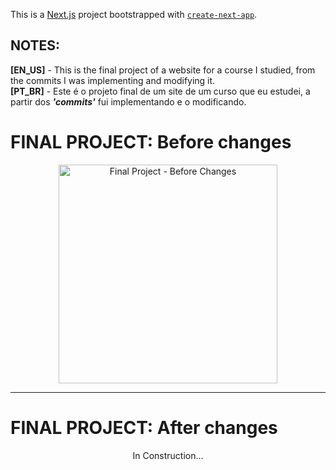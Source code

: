 This is a [Next.js](https://nextjs.org/) project bootstrapped with [`create-next-app`](https://github.com/vercel/next.js/tree/canary/packages/create-next-app).

## NOTES:

  <strong>[EN_US]</strong> - This is the final project of a website for a course I studied, from the commits I was implementing and modifying it.<br/>
  <strong>[PT_BR]</strong> - Este é o projeto final de um site de um curso que eu estudei, a partir dos <b><i>'commits'</i></b> fui implementando e o modificando.
  
  # FINAL PROJECT: Before changes 
  <p align="center">
    <img src="" width="350" title="Final Project - Before Changes">
  </p>
  <hr>
  
  # FINAL PROJECT: After changes 
  <p align="center">
    In Construction...
  </p>
